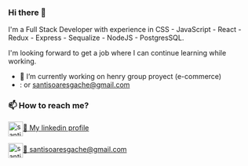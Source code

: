### Hi there 👋

I'm a Full Stack Developer with experience in CSS - JavaScript - React - Redux - Express - Sequalize - NodeJS - PostgresSQL.

I'm looking forward to get a job where I can continue learning while working.

- 🔭 I’m currently working on henry group proyect (e-commerce)
- :  or santisoaresgache@gmail.com 

<h3 align="left">📫 How to reach me?</h3>
<p align="left">
<a href="https://www.linkedin.com/in/santiago-soares-gache" target="_blank"><img align="center" src="./assets/images/linkedin-logo.png" alt="santisoares" height="30" width="auto" />🤝 My linkedin profile</a>
</p>
<p align="left">
<a href="mailto:santisoaresgache@gmail.com" target="_blank"><img align="center" src="./assets/images/gmail.png" alt="santisoaresgache@gmail.com" height="30" width="auto" />📧 santisoaresgache@gmail.com</a>
</p>
